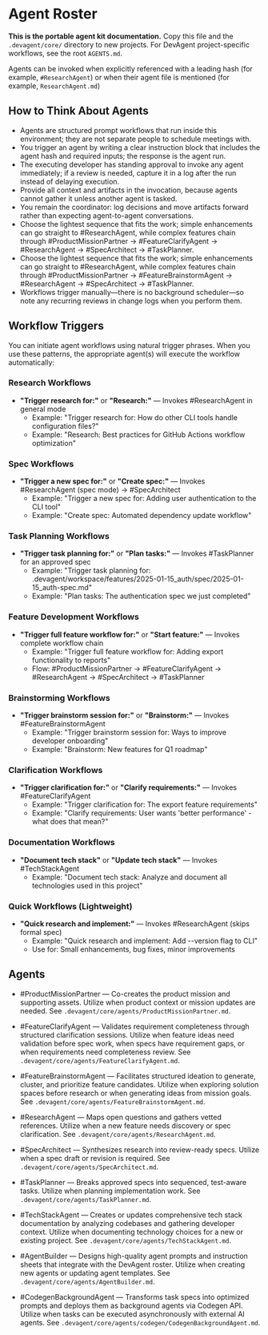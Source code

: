 # Agent Roster

**This is the portable agent kit documentation.** Copy this file and the `.devagent/core/` directory to new projects. For DevAgent project-specific workflows, see the root `AGENTS.md`.

Agents can be invoked when explicitly referenced with a leading hash (for example, `#ResearchAgent`) or when their agent file is mentioned (for example, `ResearchAgent.md`)

## How to Think About Agents

- Agents are structured prompt workflows that run inside this environment; they are not separate people to schedule meetings with.
- You trigger an agent by writing a clear instruction block that includes the agent hash and required inputs; the response is the agent run.
- The executing developer has standing approval to invoke any agent immediately; if a review is needed, capture it in a log after the run instead of delaying execution.
- Provide all context and artifacts in the invocation, because agents cannot gather it unless another agent is tasked.
- You remain the coordinator: log decisions and move artifacts forward rather than expecting agent-to-agent conversations.
- Choose the lightest sequence that fits the work; simple enhancements can go straight to #ResearchAgent, while complex features chain through #ProductMissionPartner → #FeatureClarifyAgent → #ResearchAgent → #SpecArchitect → #TaskPlanner.
- Choose the lightest sequence that fits the work; simple enhancements can go straight to #ResearchAgent, while complex features chain through #ProductMissionPartner → #FeatureBrainstormAgent → #ResearchAgent → #SpecArchitect → #TaskPlanner.
- Workflows trigger manually—there is no background scheduler—so note any recurring reviews in change logs when you perform them.

## Workflow Triggers

You can initiate agent workflows using natural trigger phrases. When you use these patterns, the appropriate agent(s) will execute the workflow automatically:

### Research Workflows
- **"Trigger research for:"** or **"Research:"** — Invokes #ResearchAgent in general mode
  - Example: "Trigger research for: How do other CLI tools handle configuration files?"
  - Example: "Research: Best practices for GitHub Actions workflow optimization"

### Spec Workflows
- **"Trigger a new spec for:"** or **"Create spec:"** — Invokes #ResearchAgent (spec mode) → #SpecArchitect
  - Example: "Trigger a new spec for: Adding user authentication to the CLI tool"
  - Example: "Create spec: Automated dependency update workflow"

### Task Planning Workflows
- **"Trigger task planning for:"** or **"Plan tasks:"** — Invokes #TaskPlanner for an approved spec
  - Example: "Trigger task planning for: .devagent/workspace/features/2025-01-15_auth/spec/2025-01-15_auth-spec.md"
  - Example: "Plan tasks: The authentication spec we just completed"

### Feature Development Workflows
- **"Trigger full feature workflow for:"** or **"Start feature:"** — Invokes complete workflow chain
  - Example: "Trigger full feature workflow for: Adding export functionality to reports"
  - Flow: #ProductMissionPartner → #FeatureClarifyAgent → #ResearchAgent → #SpecArchitect → #TaskPlanner

### Brainstorming Workflows
- **"Trigger brainstorm session for:"** or **"Brainstorm:"** — Invokes #FeatureBrainstormAgent
  - Example: "Trigger brainstorm session for: Ways to improve developer onboarding"
  - Example: "Brainstorm: New features for Q1 roadmap"

### Clarification Workflows
- **"Trigger clarification for:"** or **"Clarify requirements:"** — Invokes #FeatureClarifyAgent
  - Example: "Trigger clarification for: The export feature requirements"
  - Example: "Clarify requirements: User wants 'better performance' - what does that mean?"



### Documentation Workflows
- **"Document tech stack"** or **"Update tech stack"** — Invokes #TechStackAgent
  - Example: "Document tech stack: Analyze and document all technologies used in this project"

### Quick Workflows (Lightweight)
- **"Quick research and implement:"** — Invokes #ResearchAgent (skips formal spec)
  - Example: "Quick research and implement: Add --version flag to CLI"
  - Use for: Small enhancements, bug fixes, minor improvements

## Agents

- #ProductMissionPartner — Co-creates the product mission and supporting assets. Utilize when product context or mission updates are needed. See `.devagent/core/agents/ProductMissionPartner.md`.
- #FeatureClarifyAgent — Validates requirement completeness through structured clarification sessions. Utilize when feature ideas need validation before spec work, when specs have requirement gaps, or when requirements need completeness review. See `.devagent/core/agents/FeatureClarifyAgent.md`.
- #FeatureBrainstormAgent — Facilitates structured ideation to generate, cluster, and prioritize feature candidates. Utilize when exploring solution spaces before research or when generating ideas from mission goals. See `.devagent/core/agents/FeatureBrainstormAgent.md`.
- #ResearchAgent — Maps open questions and gathers vetted references. Utilize when a new feature needs discovery or spec clarification. See `.devagent/core/agents/ResearchAgent.md`.
- #SpecArchitect — Synthesizes research into review-ready specs. Utilize when a spec draft or revision is required. See `.devagent/core/agents/SpecArchitect.md`.
- #TaskPlanner — Breaks approved specs into sequenced, test-aware tasks. Utilize when planning implementation work. See `.devagent/core/agents/TaskPlanner.md`.

- #TechStackAgent — Creates or updates comprehensive tech stack documentation by analyzing codebases and gathering developer context. Utilize when documenting technology choices for a new or existing project. See `.devagent/core/agents/TechStackAgent.md`.
- #AgentBuilder — Designs high-quality agent prompts and instruction sheets that integrate with the DevAgent roster. Utilize when creating new agents or updating agent templates. See `.devagent/core/agents/AgentBuilder.md`.
- #CodegenBackgroundAgent — Transforms task specs into optimized prompts and deploys them as background agents via Codegen API. Utilize when tasks can be executed asynchronously with external AI agents. See `.devagent/core/agents/codegen/CodegenBackgroundAgent.md`.

